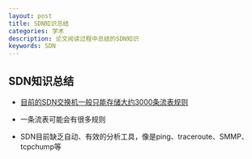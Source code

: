 ```yaml
---
layout: post
title: SDN知识总结 
categories: 学术
description: 论文阅读过程中总结的SDN知识
keywords: SDN
---
```


## SDN知识总结

* [目前的SDN交换机一般只能存储大约3000条流表规则](http://ieeexplore.ieee.org/document/7524500/)



* 一条流表可能会有很多规则



* SDN目前缺乏自动、有效的分析工具，像是ping、traceroute、SMMP、tcpchump等





